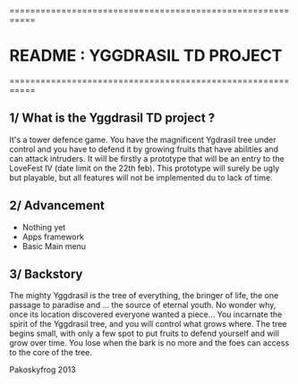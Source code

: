 ===========================================================
#              README : YGGDRASIL TD PROJECT
===========================================================

## 1/ What is the Yggdrasil TD project ?
It's a tower defence game. You have the magnificent Ygdrasil tree under control and you have to defend it by growing fruits that have abilities and can attack intruders.
It will be firstly a prototype that will be an entry to the LoveFest IV (date limit on the 22th feb).
This prototype will surely be ugly but playable, but all features will not be implemented du to lack of time.

## 2/ Advancement
* Nothing yet
* Apps framework
* Basic Main menu

## 3/ Backstory
The mighty Yggdrasil is the tree of everything, the bringer of life, the one passage to paradise and ... the source of eternal youth.
No wonder why, once its location discovered everyone wanted a piece...
You incarnate the spirit of the Yggdrasil tree, and you will control what grows where.
The tree begins small, with only a few spot to put fruits to defend yourself and will grow over time. You lose when the bark is no more and the foes can access to the core of the tree.


Pakoskyfrog 2013